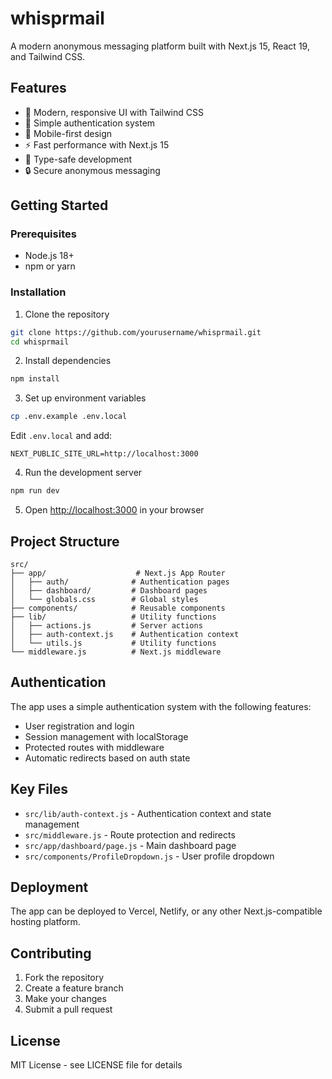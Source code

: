 # whisprmail

A modern anonymous messaging platform built with Next.js 15, React 19, and Tailwind CSS.

## Features

- 🎨 Modern, responsive UI with Tailwind CSS
- 🔐 Simple authentication system
- 📱 Mobile-first design
- ⚡ Fast performance with Next.js 15
- 🎯 Type-safe development
- 🔒 Secure anonymous messaging

## Getting Started

### Prerequisites

- Node.js 18+ 
- npm or yarn

### Installation

1. Clone the repository
```bash
git clone https://github.com/yourusername/whisprmail.git
cd whisprmail
```

2. Install dependencies
```bash
npm install
```

3. Set up environment variables
```bash
cp .env.example .env.local
```

Edit `.env.local` and add:
```env
NEXT_PUBLIC_SITE_URL=http://localhost:3000
```

4. Run the development server
```bash
npm run dev
```

5. Open [http://localhost:3000](http://localhost:3000) in your browser

## Project Structure

```
src/
├── app/                    # Next.js App Router
│   ├── auth/              # Authentication pages
│   ├── dashboard/         # Dashboard pages
│   └── globals.css        # Global styles
├── components/            # Reusable components
├── lib/                   # Utility functions
│   ├── actions.js         # Server actions
│   ├── auth-context.js    # Authentication context
│   └── utils.js           # Utility functions
└── middleware.js          # Next.js middleware
```

## Authentication

The app uses a simple authentication system with the following features:

- User registration and login
- Session management with localStorage
- Protected routes with middleware
- Automatic redirects based on auth state

## Key Files

- `src/lib/auth-context.js` - Authentication context and state management
- `src/middleware.js` - Route protection and redirects
- `src/app/dashboard/page.js` - Main dashboard page
- `src/components/ProfileDropdown.js` - User profile dropdown

## Deployment

The app can be deployed to Vercel, Netlify, or any other Next.js-compatible hosting platform.

## Contributing

1. Fork the repository
2. Create a feature branch
3. Make your changes
4. Submit a pull request

## License

MIT License - see LICENSE file for details
